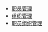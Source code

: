 * [职员管理](1.memberManagement.md)
* [组织管理](2.orgManagement.md)
* [职员组织管理](3.memberOrgRoleManagement.md)
